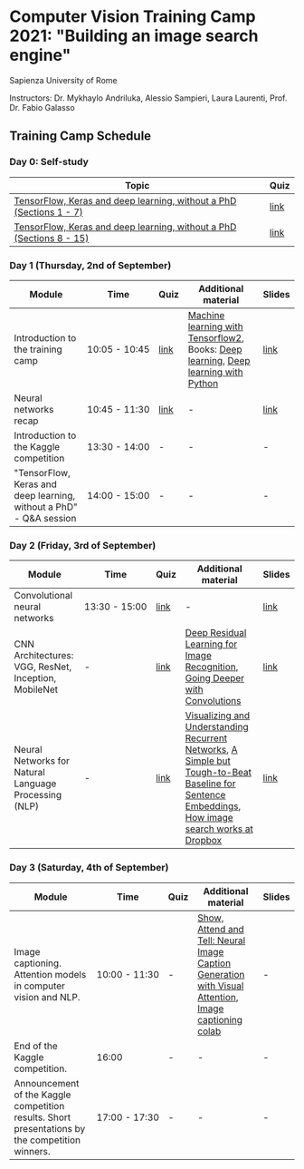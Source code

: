 # Computer Vision Training Camp 2021: "Building an image search engine"
Sapienza University of Rome

Instructors: Dr. Mykhaylo Andriluka, Alessio Sampieri, Laura Laurenti, Prof. Dr. Fabio Galasso

## Training Camp Schedule 

### Day 0: Self-study 

| Topic  | Quiz | 
|--- |--- |
| [TensorFlow, Keras and deep learning, without a PhD (Sections 1 - 7)](https://codelabs.developers.google.com/codelabs/cloud-tensorflow-mnist) | [link](https://forms.gle/2WR4vHGgUWokz5BGA) | 
| [TensorFlow, Keras and deep learning, without a PhD (Sections 8 - 15)](https://codelabs.developers.google.com/codelabs/cloud-tensorflow-mnist/#7)| [link](https://forms.gle/FVcGxoFnRG87qCdL9) | 


### Day 1 (Thursday, 2nd of September)

| Module | Time | Quiz | Additional material |  Slides  |
|--- |--- | --- | --- |  --- | 
| Introduction to the training camp  |<nobr>10:05 - 10:45</nobr>| [link](https://forms.gle/qQg8aJsfUoR56AnF8) | [Machine learning with Tensorflow2](https://www.tensorflow.org/resources/learn-ml/basics-of-machine-learning), Books: [Deep learning](https://www.deeplearningbook.org/), [Deep learning with Python](https://www.manning.com/books/deep-learning-with-python#toc) | [link](Sapienza_Training_Camp_2021_Introduction.pdf) | 
| Neural networks recap  |<nobr>10:45 - 11:30</nobr>| [link](https://forms.gle/1eBxNHe835aGXk4G6) | - | [link](Sapienza_Training_Camp_2021_Introduction_to_Neural_Networks.pdf) | 
| Introduction to the Kaggle competition |<nobr>13:30 - 14:00</nobr>| - | - | - | 
| "TensorFlow, Keras and deep learning, without a PhD" - Q&A session|<nobr>14:00 - 15:00</nobr>| - | - | - | 


### Day 2 (Friday, 3rd of September)

| Module | Time | Quiz | Additional material |  Slides  |
|--- |--- | --- | --- |  --- | 
| Convolutional neural networks | <nobr>13:30 - 15:00</nobr> | [link](https://forms.gle/4UjroG8mQEtFVFE29) | - | [link](Sapienza_Training_Camp_2021_Convolutional_Neural_Networks.pdf) | 
| CNN Architectures: VGG, ResNet, Inception, MobileNet | - | [link](https://forms.gle/HpezKsTfBgzkgLZZ7)  | [Deep Residual Learning for Image Recognition](https://arxiv.org/abs/1512.03385), [Going Deeper with Convolutions](https://arxiv.org/abs/1409.4842) | [link](Sapienza_Training_Camp_2021_VGG_ResNet_Inception.pdf) | 
| Neural Networks for Natural Language Processing (NLP) | - | [link](https://forms.gle/5aMkFgFbYJNC7Do18) | [Visualizing and Understanding Recurrent Networks](https://arxiv.org/pdf/1506.02078.pdf), [A Simple but Tough-to-Beat Baseline for Sentence Embeddings](https://openreview.net/forum?id=SyK00v5xx), [How image search works at Dropbox](https://dropbox.tech/machine-learning/how-image-search-works-at-dropbox) | [link](Sapienza_Training_Camp_2021_Deep_Learning_for_Natural_Language_Processing.pdf) | 

### Day 3 (Saturday, 4th of September)

| Module | Time | Quiz | Additional material |  Slides |
|--- |--- | --- | --- |  --- | 
| Image captioning. Attention models in computer vision and NLP. |<nobr>10:00 - 11:30</nobr>| - | [Show, Attend and Tell: Neural Image Caption Generation with Visual Attention](https://arxiv.org/abs/1502.03044), [Image captioning colab](https://colab.sandbox.google.com/github/tensorflow/docs/blob/master/site/en/tutorials/text/image_captioning.ipynb) | - | 
| End of the Kaggle competition. | 16:00  | - | - | - | 
| Announcement of the Kaggle competition results. Short presentations by the competition winners. |<nobr>17:00 - 17:30</nobr>| - | - | - | 
